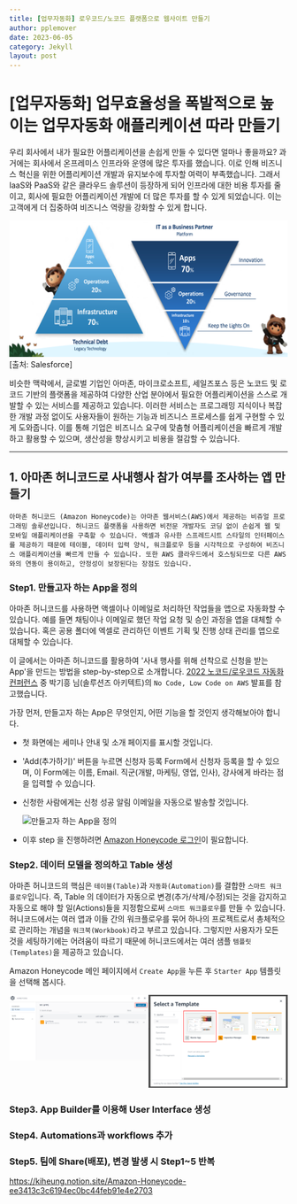 ```yaml
---
title: [업무자동화] 로우코드/노코드 플랫폼으로 웹사이트 만들기
author: pplemover
date: 2023-06-05
category: Jekyll
layout: post
---
```


# [업무자동화] 업무효율성을 폭발적으로 높이는 업무자동화 애플리케이션 따라 만들기

  우리 회사에서 내가 필요한 어플리케이션을 손쉽게 만들 수 있다면 얼마나 좋을까요? 과거에는 회사에서 온프레미스 인프라와 운영에 많은 투자를 했습니다. 이로 인해 비즈니스 혁신을 위한 어플리케이션 개발과 유지보수에 투자할 여력이 부족했습니다. 그래서 IaaS와 PaaS와 같은 클라우드 솔루션이 등장하게 되어 인프라에 대한 비용 투자를 줄이고, 회사에 필요한 어플리케이션 개발에 더 많은 투자를 할 수 있게 되었습니다. 이는 고객에게 더 집중하여 비즈니스 역량을 강화할 수 있게 합니다. 
  
  ![Salesforce](../assets/salesforce_dt.png) [출처: Salesforce]

  비슷한 맥락에서, 글로벌 기업인 아마존, 마이크로소프트, 세일즈포스 등은 노코드 및 로코드 기반의 플랫폼을 제공하여 다양한 산업 분야에서 필요한 어플리케이션을 스스로 개발할 수 있는 서비스를 제공하고 있습니다. 이러한 서비스는 프로그래밍 지식이나 복잡한 개발 과정 없이도 사용자들이 원하는 기능과 비즈니스 프로세스를 쉽게 구현할 수 있게 도와줍니다. 이를 통해 기업은 비즈니스 요구에 맞춤형 어플리케이션을 빠르게 개발하고 활용할 수 있으며, 생산성을 향상시키고 비용을 절감할 수 있습니다. 

<hr>

## 1. 아마존 허니코드로 사내행사 참가 여부를 조사하는 앱 만들기

    아마존 허니코드 (Amazon Honeycode)는 아마존 웹서비스(AWS)에서 제공하는 비쥬얼 프로그래밍 솔루션입니다. 허니코드 플랫폼을 사용하면 비전문 개발자도 코딩 없이 손쉽게 웹 및 모바일 애플리케이션을 구축할 수 있습니다. 액셀과 유사한 스프레드시트 스타일의 인터페이스를 제공하기 때문에 테이블, 데이터 입력 양식, 워크플로우 등을 시각적으로 구성하여 비즈니스 애플리케이션을 빠르게 만들 수 있습니다. 또한 AWS 클라우드에서 호스팅되므로 다른 AWS와의 연동이 용이하고, 안정성이 보장된다는 장점도 있습니다. 

### **Step1. 만들고자 하는 App을 정의**

  아마존 허니코드를 사용하면 액셀이나 이메일로 처리하던 작업들을 앱으로 자동화할 수 있습니다. 예를 들면 채팅이나 이메일로 했던 작업 요청 및 승인 과정을 앱을 대체할 수 있습니다. 혹은 공용 폴더에 엑셀로 관리하던 이벤트 기획 및 진행 상태 관리를 앱으로 대체할 수 있습니다. 
   
  이 글에서는 아마존 허니코드를 활용하여 '사내 행사를 위해 선착으로 신청을 받는 App'을 만드는 방법을 step-by-step으로 소개합니다. [2022 노코드/로우코드 자동화 컨퍼런스](https://itsight.zdnet.co.kr/conference/No_code-Low_code) 중 박기흥 님(솔루션즈 아키텍트)의 `No Code, Low Code on AWS` 발표를 참고했습니다.

  가장 먼저, 만들고자 하는 App은 무엇인지, 어떤 기능을 할 것인지 생각해보아야 합니다.

- 첫 화면에는 세미나 안내 및 소개 페이지를 표시할 것입니다. 
- 'Add(추가하기)' 버튼을 누르면 신청자 등록 Form에서 신청자 등록을 할 수 있으며, 이 Form에는 이름, Email. 직군(개발, 마케팅, 영업, 인사), 강사에게 바라는 점을 입력할 수 있습니다.
- 신청한 사람에게는 신청 성공 알림 이메일을 자동으로 발송할 것입니다. 
  
  ![만들고자 하는 App을 정의](https://kiheung.notion.site/image/https%3A%2F%2Fs3-us-west-2.amazonaws.com%2Fsecure.notion-static.com%2F1b8f5b46-30d1-4d3a-b285-ada25c5260dd%2FUntitled.png?id=3a3596d4-25ab-4d05-b01b-c1cd3ae82916&table=block&spaceId=6efd1985-fce8-465b-bcc1-7fe6d6879950&width=1540&userId=&cache=v2)

- 이후 step 을 진행하려면 [Amazon Honeycode 로그인](https://www.honeycode.aws/)이 필요합니다.

### **Step2. 데이터 모델을 정의하고 Table 생성**

  아마존 허니코드의 핵심은 `테이블(Table)`과 `자동화(Automation)`를 결합한 `스마트 워크플로우`입니다. 즉, Table 의 데이터가 자동으로 변경(추가/삭제/수정)되는 것을 감지하고 자동으로 해야 할 일(Actions)들을 지정함으로써 `스마트 워크플로우`를 만들 수 있습니다. 허니코드에서는 여러 앱과 이들 간의 워크플로우를 묶어 하나의 프로젝트로서 총체적으로 관리하는 개념을 `워크북(Workbook)`라고 부르고 있습니다. 그렇지만 사용자가 모든 것을 세팅하기에는 어려움이 따르기 때문에 허니코드에서는 여러 샘플 `템플릿(Templates)`을 제공하고 있습니다.

  Amazon Honeycode 메인 페이지에서 `Create App`을 누른 후 `Starter App` 템플릿을 선택해 봅시다.

  <div style="display: flex;">
    <div style="flex: 50%;">
        <img src="../assets/honeycode_createapp.png" alt="createapp">
    </div>
    <div style="flex: 50%;">
        <img src="../assets/honeycode_starterapp.png" alt="starterapp">
    </div>
</div>


### **Step3. App Builder를 이용해 User Interface 생성**

### **Step4. Automations과 workflows 추가**

### **Step5. 팀에 Share(배포), 변경 발생 시 Step1~5 반복**



https://kiheung.notion.site/Amazon-Honeycode-ee3413c3c6194ec0bc44feb91e4e2703

